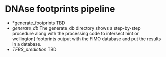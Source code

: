 # DNAse footprints pipeline
- *generate_footprints
TBD
- *generate_db*
The generate_db directory shows a step-by-step procedure along with the processing code to intersect hint or wellington] footprints output with the FIMO database and put the results in a database.
- *TFBS_prediction*
TBD
